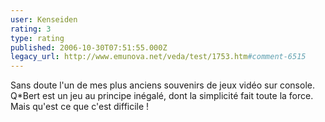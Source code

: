```yaml
---
user: Kenseiden
rating: 3
type: rating
published: 2006-10-30T07:51:55.000Z
legacy_url: http://www.emunova.net/veda/test/1753.htm#comment-6515
---
```

Sans doute l'un de mes plus anciens souvenirs de jeux vidéo sur console. Q\*Bert est un jeu au principe inégalé, dont la simplicité fait toute la force. Mais qu'est ce que c'est difficile !